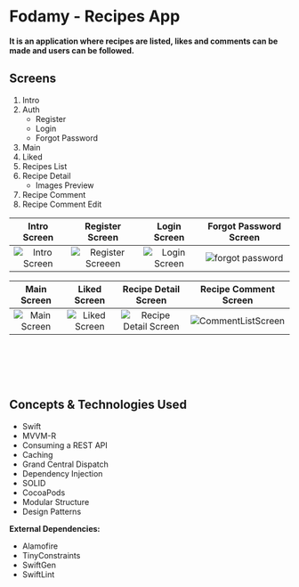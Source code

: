 # Fodamy - Recipes App

**It is an application where recipes are listed, likes and comments can be made and users can be followed.**
## Screens

1. Intro
2. Auth
    - Register
    - Login
    - Forgot Password
6. Main
7. Liked
8. Recipes List
9. Recipe Detail
    - Images Preview
10. Recipe Comment
11. Recipe Comment Edit



| Intro Screen | Register Screen | Login Screen | Forgot Password Screen |
|:---------------:|:---------------:|:---------------:|:---------------:|
|![Intro Screen](https://user-images.githubusercontent.com/79257297/161929153-13399fe8-6d77-4ec3-9899-1fa8f2f4ce20.png)|![Register Screeen](https://user-images.githubusercontent.com/79257297/161929076-fc32fe9d-6cda-4335-8d67-1cd2031d441e.png)|![Login Screen](https://user-images.githubusercontent.com/79257297/161929058-3319bff3-4125-4c90-829f-d8d8e868e5b7.png)|![forgot password](https://user-images.githubusercontent.com/79257297/161929080-15f1520a-bde9-44fe-9c3a-e8a8af9372f8.png)

| Main Screen | Liked Screen | Recipe Detail Screen | Recipe Comment Screen |
|:---------------:|:---------------:|:---------------:|:---------------:|
|![Main Screen](https://user-images.githubusercontent.com/79257297/162162132-5366e0ef-6a69-4f18-a55f-d3cb5c8bcd1f.png)|![Liked Screen](https://user-images.githubusercontent.com/79257297/162162152-8043b7ea-0ce9-46c2-9ef3-537dbc6fddda.png)|![Recipe Detail Screen](https://user-images.githubusercontent.com/79257297/162162172-406d966f-83c1-4b52-9c38-723dec7a5b00.png)|![CommentListScreen](https://user-images.githubusercontent.com/79257297/162167962-0c3a9571-48fc-4ab2-b3eb-626563da7980.png)

<br> <br>
<br> <br>

## Concepts & Technologies Used
 - Swift
 - MVVM-R
 - Consuming a REST API
 - Caching
 - Grand Central Dispatch
 - Dependency Injection
 - SOLID
 - CocoaPods
 - Modular Structure
 - Design Patterns

 **External Dependencies:**
 - Alamofire
 - TinyConstraints
 - SwiftGen
 - SwiftLint


<br> <br>








